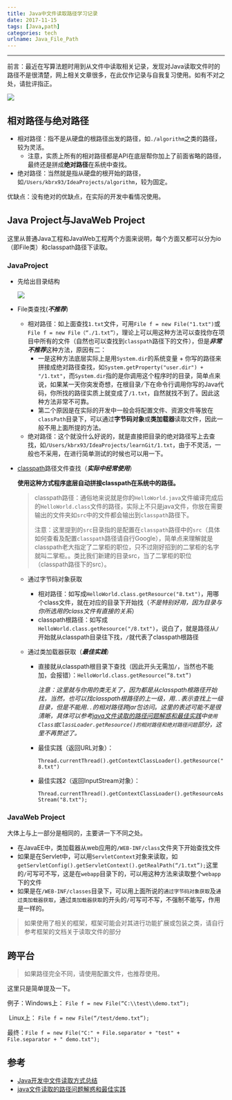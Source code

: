 ```yaml
---
title: Java中文件读取路径学习记录
date: 2017-11-15
tags: [Java,path]
categories: tech
urlname: Java_File_Path
---
```

***

前言：最近在写算法题时用到从文件中读取相关记录，发现对Java读取文件时的路径不是很清楚，网上相关文章很多，在此仅作记录与自我复习使用。如有不对之处，请批评指正。

![](https://image-1251774567.cosgz.myqcloud.com/201801211411_886.svg)

<!--more-->


## 相对路径与绝对路径

- 相对路径：指不是从硬盘的根路径出发的路径，如`./algorithm`之类的路径，较为灵活。
  - 注意，实质上所有的相对路径都是API在底层帮你加上了前面省略的路径，最终还是拼成**绝对路径**在系统中查找。
- 绝对路径：当然就是指从硬盘的根开始的路径，如`/Users/kbrx93/IdeaProjects/algorithm`，较为固定。

优缺点：没有绝对的优缺点，在实际的开发中看情况使用。

## Java Project与JavaWeb Project

这里从普通Java工程和JavaWeb工程两个方面来说明，每个方面又都可以分为io（即File类）和classpath路径下读取。

### JavaProject

- 先给出目录结构

  ![](https://image-1251774567.cosgz.myqcloud.com/2017-12-28-124139.png)

- File类查找(***不推荐***)

  - 相对路径：如上面查找`1.txt`文件，可用`File f = new File("1.txt")`或`File f = new File（“./1.txt”）`，理论上可以用这种方法可以查找你在项目中所有的文件（自然也可以查找到`classpath`路径下的文件），但是***非常不推荐***这种方法，原因有二：
    - 一是这种方法底层实际上是用`System.dir`的系统变量 + 你写的路径来拼接成绝对路径查找，如`System.getProperty("user.dir") + "/1.txt"`，而`System.dir`指的是你调用这个程序时的目录，简单点来说，如果某一天你突发奇想，在根目录`/`下在命令行调用你写的Java代码，你所找的路径实质上就变成了`/1.txt`，自然就找不到了。因此这种方法非常不可靠。
    - 第二个原因是在实际的开发中一般会将配置文件、资源文件等放在`classPath`目录下，可以通过**字节码对象**或**类加载器**读取文件，因此一般不用上面所提的方法。
  - 绝对路径：这个就没什么好说的，就是直接把目录的绝对路径写上去查找，如`/Users/kbrx93/IdeaProjects/learnGit/1.txt`，由于不灵活，一般也不采用，在进行简单测试的时候也可以用一下。

- [classpath](https://en.wikipedia.org/wiki/Classpath_(Java))路径文件查找（***实际中经常使用***）

  **使用这种方式程序底层自动拼接classpath在系统中的路径。**

  > classpath路径：通俗地来说就是你的`HelloWorld.java`文件编译完成后的`HelloWorld.class`文件的路径，实际上不只是java文件，你放在需要输出的文件夹如`src`中的文件都会输出到`classpath`路径下。
  >
  > 注意：这里提到的`src`目录指的是配置在`classpath`路径中的`src`（具体如何查看及配置`classpath`路径请自行Google），简单点来理解就是classpath老大指定了二掌柜的职位，只不过刚好招到的二掌柜的名字就叫二掌柜。。类比我们新建的目录src，当了二掌柜的职位（classpath路径下的src）。

  - 通过字节码对象获取

    - 相对路径：如写成`HelloWorld.class.getResource("8.txt")`，用哪个class文件，就在对应的目录下开始找（*不是特别好用，因为目录与你所选用的class文件有直接的关系*）
    - classpath根路径：如写成`HelloWorld.class.getResource("/8.txt")`，说白了，就是路径从`/`开始就从classpath目录往下找，`/`就代表了classpath根路径

  - 通过类加载器获取（***最佳实践***）

    - 直接就从classpath根目录下查找（因此开头无需加`/`，当然也不能加，会报错）：`HelloWorld.class.getResource(“8.txt”)`

      *注意：这里就与你用的类无关了，因为都是从classpath根路径开始找，当然，也可以找classpath根路径的上一级，用`..`表示查找上一级目录，但是不能用`..`的相对路径跨jar包访问。这里的表述可能不是很清晰，具体可以参考[java文件读取的路径问题解惑和最佳实践](http://blog.csdn.net/aitangyong/article/details/36471881)中`使用Class或ClassLoader.getResource()的相对路径和绝对路径问题`部分，这里不再赘述了。*

    - 最佳实践（返回URL对象）：

      `Thread.currentThread().getContextClassLoader().getResource("8.txt")`

    - 最佳实践2（返回InputStream对象）：

      `Thread.currentThread().getContextClassLoader().getResourceAsStream("8.txt");`

### JavaWeb Project

大体上与上一部分是相同的，主要讲一下不同之处。

- 在JavaEE中，类加载器从web应用的`/WEB-INF/class`文件夹下开始查找文件
- 如果是在Servlet中，可以用`ServletContext`对象来读取，如`getServletConfig().getServletContext().getRealPath(“/1.txt”);`这里的`/`可写可不写，这是在`webapp`目录下的，可以用这种方法来读取整个`webapp`下的文件
- 如果是在`/WEB-INF/classes`目录下，可以用上面所说的`通过字节码对象获取`及`通过类加载器获取`，通过`类加载器获取`的开头的`/`可写可不写，不强制不能写，作用是一样的。

> 如果使用了相关的框架，框架可能会对其进行功能扩展或包装之类，请自行参考框架的文档关于读取文件的部分

## 跨平台

> 如果路径完全不同，请使用配置文件，也推荐使用。

这里只是简单提及一下。

例子：Windows上： `File f = new File(“C:\\test\\demo.txt”);`

​	   Linux上：	    `File f = new File(“/test/demo.txt”);`

最终：`File f = new File("C:" + File.separator + "test" + File.separator + " demo.txt");`

## 参考

- [Java开发中文件读取方式总结](http://www.cnblogs.com/caowei/p/2013-12-03_fileread.html)
- [java文件读取的路径问题解惑和最佳实践](http://blog.csdn.net/aitangyong/article/details/36471881)